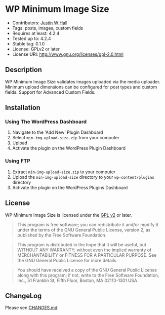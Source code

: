 # WP Minimum Image Size

* Contributors: [Justin W Hall](http://www.justinwhall.com/wp-minimum-image-upload-size/)
* Tags: posts, images, custom fields
* Requires at least: 4.2.4
* Tested up to: 4.2.4
* Stable tag: 0.1.0
* License: GPLv2 or later
* License URI: http://www.gnu.org/licenses/gpl-2.0.html



## Description

WP Minimum Image Size validates images uploaded via the media uploader. Minimum upload dimensions can be configured for post types and custom fields. Support for Advanced Custom Fields.

## Installation

### Using The WordPress Dashboard

1. Navigate to the 'Add New' Plugin Dashboard
2. Select `min-img-upload-size.zip` from your computer
3. Upload
4. Activate the plugin on the WordPress Plugin Dashboard

### Using FTP

1. Extract `min-img-upload-size.zip` to your computer
2. Upload the `min-img-upload-size` directory to your `wp-content/plugins` directory
3. Activate the plugin on the WordPress Plugins Dashboard

## License

WP Minimum Image Size is licensed under the [GPL v2](LICENSE.txt) or later.

> This program is free software; you can redistribute it and/or modify
it under the terms of the GNU General Public License, version 2, as
published by the Free Software Foundation.

> This program is distributed in the hope that it will be useful,
but WITHOUT ANY WARRANTY; without even the implied warranty of
MERCHANTABILITY or FITNESS FOR A PARTICULAR PURPOSE.  See the
GNU General Public License for more details.

> You should have received a copy of the GNU General Public License
along with this program; if not, write to the Free Software
Foundation, Inc., 51 Franklin St, Fifth Floor, Boston, MA  02110-1301  USA

## ChangeLog

Please see [CHANGES.md](CHANGES.md)